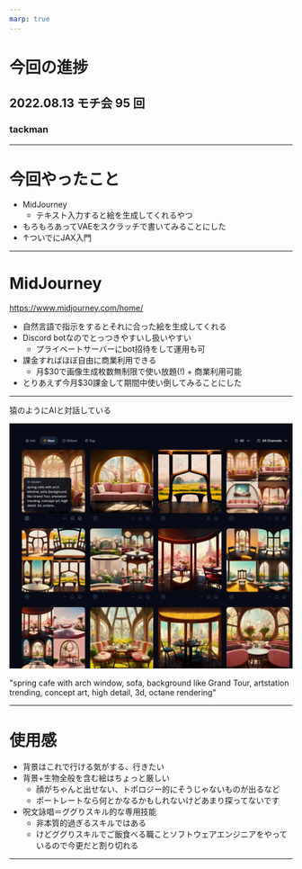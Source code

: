 ```yaml
---
marp: true
---
```


# 今回の進捗

## 2022.08.13 モチ会 95 回

### tackman

---

# 今回やったこと

- MidJourney
  - テキスト入力すると絵を生成してくれるやつ
- もろもろあってVAEをスクラッチで書いてみることにした
- ↑ついでにJAX入門

---

# MidJourney

https://www.midjourney.com/home/

- 自然言語で指示をするとそれに合った絵を生成してくれる
- Discord botなのでとっつきやすいし扱いやすい
  - プライベートサーバーにbot招待をして運用も可
- 課金すればほぼ自由に商業利用できる
  - 月$30で画像生成枚数無制限で使い放題(!) + 商業利用可能
- とりあえず今月$30課金して期間中使い倒してみることにした

---

猿のようにAIと対話している

![height:550px](midjourney.png)

"spring cafe with arch window, sofa, background like Grand Tour, artstation trending, concept art, high detail, 3d, octane rendering"

---

# 使用感

- 背景はこれで行ける気がする、行きたい
- 背景+生物全般を含む絵はちょっと厳しい
  - 顔がちゃんと出せない、トポロジー的にそうじゃないものが出るなど
  - ポートレートなら何とかなるかもしれないけどあまり探ってないです
- 呪文詠唱＝ググりスキル的な専用技能
  - 非本質的過ぎるスキルではある
  - けどググりスキルでご飯食べる職ことソフトウェアエンジニアをやっているので今更だと割り切れる

---

